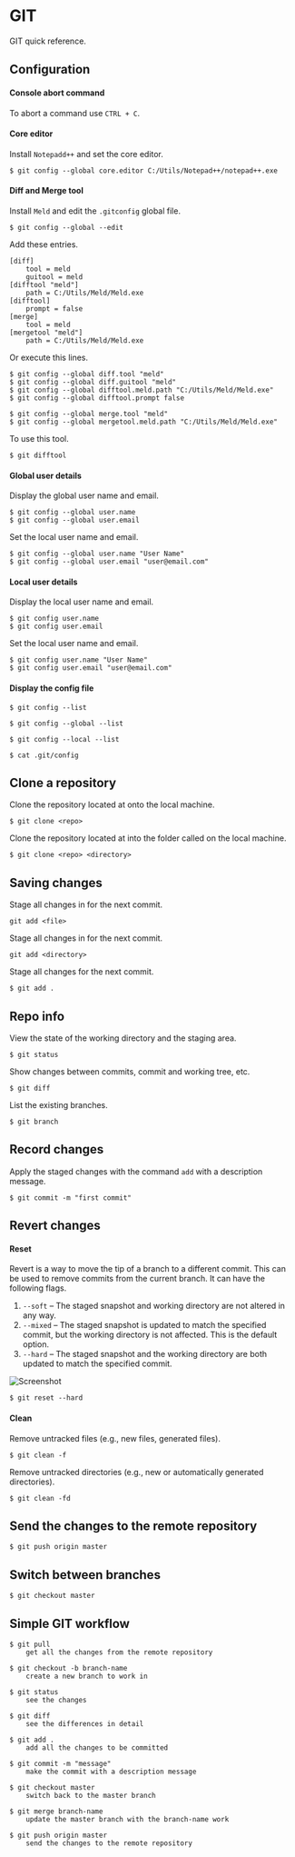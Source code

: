 # GIT

GIT quick reference.

## Configuration

#### Console abort command

To abort a command use `CTRL + C`.

#### Core editor

Install `Notepadd++` and set the core editor.

```
$ git config --global core.editor C:/Utils/Notepad++/notepad++.exe
```

#### Diff and Merge tool

Install `Meld` and edit the `.gitconfig` global file.

```
$ git config --global --edit
```

Add these entries.

```
[diff]
    tool = meld
    guitool = meld
[difftool "meld"]
    path = C:/Utils/Meld/Meld.exe
[difftool]
	prompt = false
[merge]
	tool = meld
[mergetool "meld"]
	path = C:/Utils/Meld/Meld.exe
```

Or execute this lines.

```
$ git config --global diff.tool "meld"
$ git config --global diff.guitool "meld"
$ git config --global difftool.meld.path "C:/Utils/Meld/Meld.exe"
$ git config --global difftool.prompt false

$ git config --global merge.tool "meld"
$ git config --global mergetool.meld.path "C:/Utils/Meld/Meld.exe"
```

To use this tool.

```
$ git difftool
```

#### Global user details

Display the global user name and email.

```
$ git config --global user.name
$ git config --global user.email
```

Set the local user name and email.

```
$ git config --global user.name "User Name"
$ git config --global user.email "user@email.com"
```

#### Local user details

Display the local user name and email.

```
$ git config user.name
$ git config user.email
```

Set the local user name and email.

```
$ git config user.name "User Name"
$ git config user.email "user@email.com"
```

#### Display the config file

```
$ git config --list
```

```
$ git config --global --list
```

```
$ git config --local --list
```

```
$ cat .git/config
```

## Clone a repository

Clone the repository located at <repo> onto the local machine.

```
$ git clone <repo>
```

Clone the repository located at <repo> into the folder called <directory> on the local machine.

```
$ git clone <repo> <directory>
```

## Saving changes

Stage all changes in <file> for the next commit.

```
git add <file>
```

Stage all changes in <directory> for the next commit.

```
git add <directory>
```

Stage all changes for the next commit.

```
$ git add .
```

## Repo info

View the state of the working directory and the staging area.

```
$ git status
```

Show changes between commits, commit and working tree, etc.

```
$ git diff
```

List the existing branches.

```
$ git branch
```

## Record changes

Apply the staged changes with the command `add` with a description message.

```
$ git commit -m "first commit"
```

## Revert changes

#### Reset

Revert is a way to move the tip of a branch to a different commit. This can be used to remove commits from the current branch. It can have the following flags.

1. `--soft` – The staged snapshot and working directory are not altered in any way.
2. `--mixed` – The staged snapshot is updated to match the specified commit, but the working directory is not affected. This is the default option.
3. `--hard` – The staged snapshot and the working directory are both updated to match the specified commit.

![Screenshot](git_reset_scope.svg)

```
$ git reset --hard
```

#### Clean

Remove untracked files (e.g., new files, generated files).

```
$ git clean -f
```

Remove untracked directories (e.g., new or automatically generated directories).

```
$ git clean -fd
```

## Send the changes to the remote repository

```
$ git push origin master
```

## Switch between branches

```
$ git checkout master
```

## Simple GIT workflow

```
$ git pull
    get all the changes from the remote repository
```
```
$ git checkout -b branch-name
    create a new branch to work in
```
```
$ git status
    see the changes
```
```
$ git diff
    see the differences in detail
```
```
$ git add .
    add all the changes to be committed
```
```
$ git commit -m "message"
    make the commit with a description message
```
```
$ git checkout master
    switch back to the master branch
```
```
$ git merge branch-name
    update the master branch with the branch-name work
```
```
$ git push origin master
    send the changes to the remote repository
```
